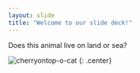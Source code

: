 ```yaml
---
layout: slide
title: "Welcome to our slide deck!"
---
```


Does this animal live on land or sea?

![cherryontop-o-cat](https://octodex.github.com/images/cherryontop-o-cat.png)
{: .center}
